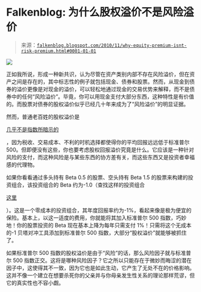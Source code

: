 <!--yml

类别：未分类

日期：2024 年 5 月 12 日 21:15:41

-->

# Falkenblog: 为什么股权溢价不是风险溢价

> 来源：[`falkenblog.blogspot.com/2010/11/why-equity-premium-isnt-risk-premium.html#0001-01-01`](http://falkenblog.blogspot.com/2010/11/why-equity-premium-isnt-risk-premium.html#0001-01-01)

![](https://blogger.googleusercontent.com/img/b/R29vZ2xl/AVvXsEgXgm4XMLCibEmyUCOjpFfz4sAaktbdgTtN4D4oEpXocLNIE26kuzLdJPqfv9xorSkwD4OYWz-9fE35WO4-20WXaC2G-vV0gbR7eEtyNsufzYJ1n0jIESA-UUNERa-UoqdU1gzrXQ/s1600/HistRet1.jpg)

正如我所说，形成一种新共识，认为尽管在资产类别内部不存在风险溢价，但在资产之间是存在的，其中标志性的例子就包括现金、债券和股票。然而，从现金到债券的溢价更像是对现金的溢价，可以轻松地通过现金的交易优势来解释，而不是债券中的任何“风险溢价”。毕竟，你可以用现金支付大部分东西，这种特性是有价值的。而股票对债券的股权溢价似乎已经几十年来成为了“风险溢价”的明显证据。

然而，普通老百姓的股权溢价是

[几乎不是指数所暗示的](http://falkenblog.blogspot.com/2009/07/is-equity-risk-premium-actually-zero.html)

，因为税收、交易成本、不利的时机选择都使得你的平均回报远远低于标准普尔 500。但即便没有这些，你也要考虑股权回报溢价究竟是什么。它应该是一种针对风险的支付，而这种风险是与某些东西的协方差有关，而这些东西又是投资者幸福感的代理物。

如果你看看通过多头持有 Beta 0.5 的股票、空头持有 Beta 1.5 的股票来构建的投资组合，该投资组合的 Beta 约为-1.0（查找这样的投资组合

[这里](http://www.betaarbitrage.com/)

）。这是一个零成本的投资组合，其年度回报率约为-1%，看起来像是极为便宜的保险。基本上，以这一适度的费用，你就能将其加入标准普尔 500 指数，巧妙地！你的股票投资的 Beta 现在基本上降为每年只需支付 1%！只需将这个无成本的-1 贝塔对冲工具添加到标准普尔 500 指数，大部分“股权溢价”就能够被抓住了。

如果标准普尔 500 指数的股权溢价是由于“风险”的话，那么风险因子就与标准普尔 500 指数正交。这将是哪种风险因子？它之所以只能存在于微妙而晦涩的潜在因子中，这使得其不一致，因为它也是如此生动，它产生了无处不在的价格影响。这并不像一个建立在想要杀死你的父亲并与你母亲发生性关系的理论那样荒谬，但它的真实性也不容小觑。
